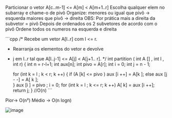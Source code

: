 Particionar o vetor
A[c..m-1] <= A[m] < A[m+1..r]
Escolha qualquer elem no subarray e chame-o de pivô 
Organize: menores ou igual que pivô -> esquerda
          maiores que pivô -> direita
OBS: Por prática mais a direita da subvetor = pivô
Depois de ordenados os 2 subvetores de acordo com o pivô
Ordene todos os numeros na esquerda e direita


´´´cpp
/* Recebe um vetor A[l..r] com l <= r.
* Rearranja os elementos do vetor e devolve
* j em l..r tal que A[l..j-1] <= A[j] < A[j+1.. r].
*/
int partition ( int A [] , int l , int r) {
  int n = r-l+1;
  int aux[n];
  int pivo = A[r];
  int i = 0;
  int j = n - 1;
  
  for (int k = l ; k < r; k ++) {
    if (A [k] <= pivo ) aux [i ++] = A[k ];
    else aux [j - -] = A[ k ];  
  }
  aux [i ] = pivo ;
  i = 0;
  for (int k = l ; k <= r; k ++) A[ k] = aux [i ++];
  return j;
  }
//O(n)
´´´

Pior->  O(n²)
Médio -> O(n logn)

![image](https://user-images.githubusercontent.com/102996679/236327577-f6195b2a-a226-4369-af19-d93aa7e13358.png)
